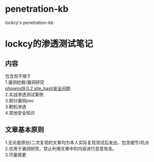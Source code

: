 # penetration-kb
lockcy's penetration-kb

# lockcy的渗透测试笔记

## 内容
包含但不限于<br>
1.漏洞挖掘/漏洞研究<br>
[phpwind9.0.2 site_hash安全问题](https://github.com/lockcy/penetration-kb/blob/master/phpwind9-0-2-site-hash%E5%AE%89%E5%85%A8%E9%97%AE%E9%A2%98.md)<br>
2.实战渗透测试案例<br>
3.部分漏洞poc<br>
3.靶机渗透<br>
4.其他安全知识<br>

## 文章基本原则
1.无论是原创/二次复现的文章均为本人实际复现测试后发出，包含细节/坑点<br>
2.仅用于漏洞研究，禁止利用文章中的内容进行恶意攻击。<br>
3.尽量周更<br>
